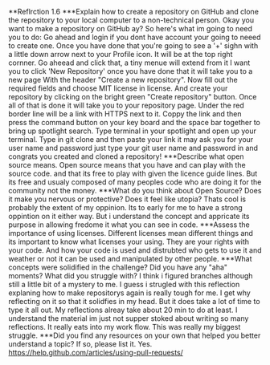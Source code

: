 **Reflrction 1.6
***Explain how to create a repository on GitHub and clone the repository to your local computer to a non-technical person.
Okay you want to make a repository on GitHub ay?
So here's what im going to need you to do:
Go ahead and login if you dont have account your going to neeed to create one. Once you have done that you're going to see a '+' sighn with a little down arrow next to your Profile icon. It will be at the top right cornner. Go aheead and click that, a tiny menue will extend from it I want you to click 'New Repository' once you have done that it will take you to a new page With the header "Create a new repository". Now fill out the required fields and choose MIT license in license. And create your repository by clicking on the bright green "Create repository" button. Once all of that is done
it will take you to your repository page. Under the red border line will be a link with HTTPS next to it. Coppy the link and then press the command button on your key board and the space bar together to bring up spotlight search. Type terminal in your spotlight and open up your terminal. Type in git clone and then paste your link it may ask you for your user name and password just type your git user name and password in and congrats you created and cloned a repository!
***Describe what open source means.
Open source means that you have and can play with the source code. and that its free to play with given the licence guide lines. But its free and usualy composed of many peoples code who are doing it for the community not the money.
***What do you think about Open Source? Does it make you nervous or protective? Does it feel like utopia?
Thats cool is probably the extent of my oppinion. Its to early for me to have a strong oppintion on it either way. But i understand the concept and appricate its purpose in allowing fredome it what you can see in code.
***Assess the importance of using licenses.
Different licenses mean different things and its important to know what licenses your using. They are your rights with your code. And how your code is used and distrubted who gets to use it and weather or not it can be used and manipulated by other people.
***What concepts were solidified in the challenge? Did you have any "aha" moments? What did you struggle with?
I think i figured branches although still a little bit of a mystery to me. I guess i strugled with this reflection explaning how to make repositorys again is really tough for me. I get why reflecting on it so that it solidfies in my head. But it does take a lot of time to type it all out. My reflections alreay take about 20 min to do at least. I understand the material im just not supper stoked about writing so many reflections. It really eats into my work flow. This was really my biggest struggle.
***Did you find any resources on your own that helped you better understand a topic? If so, please list it.
Yes. https://help.github.com/articles/using-pull-requests/